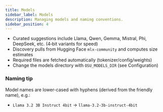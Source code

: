 ```yaml
---
title: Models
sidebar_label: Models
description: Managing models and naming conventions.
sidebar_position: 4
---
```


- Curated suggestions include Llama, Qwen, Gemma, Mistral, Phi, DeepSeek, etc. (4‑bit variants for speed)
- Discovery pulls from Hugging Face `mlx-community` and computes size estimates
- Required files are fetched automatically (tokenizer/config/weights)
- Change the models directory with `OSU_MODELS_DIR` (see Configuration)

### Naming tip

Model names are lower-cased with hyphens (derived from the friendly name), e.g.:

- `Llama 3.2 3B Instruct 4bit` → `llama-3.2-3b-instruct-4bit`
